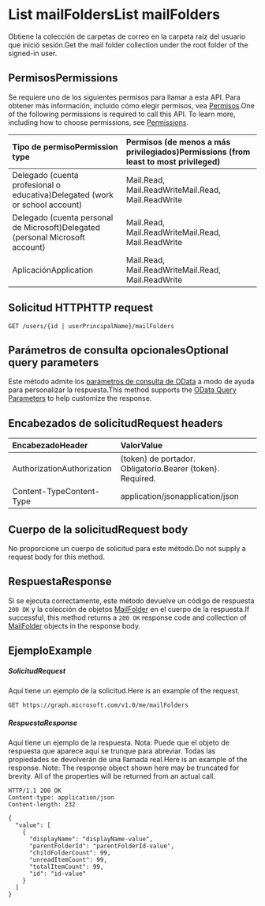 # <a name="list-mailfolders"></a><span data-ttu-id="eac73-101">List mailFolders</span><span class="sxs-lookup"><span data-stu-id="eac73-101">List mailFolders</span></span>

<span data-ttu-id="eac73-102">Obtiene la colección de carpetas de correo en la carpeta raíz del usuario que inició sesión.</span><span class="sxs-lookup"><span data-stu-id="eac73-102">Get the mail folder collection under the root folder of the signed-in user.</span></span> 
## <a name="permissions"></a><span data-ttu-id="eac73-103">Permisos</span><span class="sxs-lookup"><span data-stu-id="eac73-103">Permissions</span></span>
<span data-ttu-id="eac73-p101">Se requiere uno de los siguientes permisos para llamar a esta API. Para obtener más información, incluido cómo elegir permisos, vea [Permisos](../../../concepts/permissions_reference.md).</span><span class="sxs-lookup"><span data-stu-id="eac73-p101">One of the following permissions is required to call this API. To learn more, including how to choose permissions, see [Permissions](../../../concepts/permissions_reference.md).</span></span>

|<span data-ttu-id="eac73-106">Tipo de permiso</span><span class="sxs-lookup"><span data-stu-id="eac73-106">Permission type</span></span>      | <span data-ttu-id="eac73-107">Permisos (de menos a más privilegiados)</span><span class="sxs-lookup"><span data-stu-id="eac73-107">Permissions (from least to most privileged)</span></span>              | 
|:--------------------|:---------------------------------------------------------| 
|<span data-ttu-id="eac73-108">Delegado (cuenta profesional o educativa)</span><span class="sxs-lookup"><span data-stu-id="eac73-108">Delegated (work or school account)</span></span> | <span data-ttu-id="eac73-109">Mail.Read, Mail.ReadWrite</span><span class="sxs-lookup"><span data-stu-id="eac73-109">Mail.Read, Mail.ReadWrite</span></span>    | 
|<span data-ttu-id="eac73-110">Delegado (cuenta personal de Microsoft)</span><span class="sxs-lookup"><span data-stu-id="eac73-110">Delegated (personal Microsoft account)</span></span> | <span data-ttu-id="eac73-111">Mail.Read, Mail.ReadWrite</span><span class="sxs-lookup"><span data-stu-id="eac73-111">Mail.Read, Mail.ReadWrite</span></span>    | 
|<span data-ttu-id="eac73-112">Aplicación</span><span class="sxs-lookup"><span data-stu-id="eac73-112">Application</span></span> | <span data-ttu-id="eac73-113">Mail.Read, Mail.ReadWrite</span><span class="sxs-lookup"><span data-stu-id="eac73-113">Mail.Read, Mail.ReadWrite</span></span> | 

## <a name="http-request"></a><span data-ttu-id="eac73-114">Solicitud HTTP</span><span class="sxs-lookup"><span data-stu-id="eac73-114">HTTP request</span></span>
<!-- { "blockType": "ignored" } -->
```http
GET /users/{id | userPrincipalName}/mailFolders
```
## <a name="optional-query-parameters"></a><span data-ttu-id="eac73-115">Parámetros de consulta opcionales</span><span class="sxs-lookup"><span data-stu-id="eac73-115">Optional query parameters</span></span>
<span data-ttu-id="eac73-116">Este método admite los [parámetros de consulta de OData](http://developer.microsoft.com/en-us/graph/docs/overview/query_parameters) a modo de ayuda para personalizar la respuesta.</span><span class="sxs-lookup"><span data-stu-id="eac73-116">This method supports the [OData Query Parameters](http://developer.microsoft.com/en-us/graph/docs/overview/query_parameters) to help customize the response.</span></span>
## <a name="request-headers"></a><span data-ttu-id="eac73-117">Encabezados de solicitud</span><span class="sxs-lookup"><span data-stu-id="eac73-117">Request headers</span></span>
| <span data-ttu-id="eac73-118">Encabezado</span><span class="sxs-lookup"><span data-stu-id="eac73-118">Header</span></span>       | <span data-ttu-id="eac73-119">Valor</span><span class="sxs-lookup"><span data-stu-id="eac73-119">Value</span></span> |
|:---------------|:--------|
| <span data-ttu-id="eac73-120">Authorization</span><span class="sxs-lookup"><span data-stu-id="eac73-120">Authorization</span></span>  | <span data-ttu-id="eac73-p102">{token} de portador. Obligatorio.</span><span class="sxs-lookup"><span data-stu-id="eac73-p102">Bearer {token}. Required.</span></span>  |
| <span data-ttu-id="eac73-123">Content-Type</span><span class="sxs-lookup"><span data-stu-id="eac73-123">Content-Type</span></span>   | <span data-ttu-id="eac73-124">application/json</span><span class="sxs-lookup"><span data-stu-id="eac73-124">application/json</span></span>  | 

## <a name="request-body"></a><span data-ttu-id="eac73-125">Cuerpo de la solicitud</span><span class="sxs-lookup"><span data-stu-id="eac73-125">Request body</span></span>
<span data-ttu-id="eac73-126">No proporcione un cuerpo de solicitud para este método.</span><span class="sxs-lookup"><span data-stu-id="eac73-126">Do not supply a request body for this method.</span></span>

## <a name="response"></a><span data-ttu-id="eac73-127">Respuesta</span><span class="sxs-lookup"><span data-stu-id="eac73-127">Response</span></span>

<span data-ttu-id="eac73-128">Si se ejecuta correctamente, este método devuelve un código de respuesta `200 OK` y la colección de objetos [MailFolder](../resources/mailfolder.md) en el cuerpo de la respuesta.</span><span class="sxs-lookup"><span data-stu-id="eac73-128">If successful, this method returns a `200 OK` response code and collection of [MailFolder](../resources/mailfolder.md) objects in the response body.</span></span>
## <a name="example"></a><span data-ttu-id="eac73-129">Ejemplo</span><span class="sxs-lookup"><span data-stu-id="eac73-129">Example</span></span>
##### <a name="request"></a><span data-ttu-id="eac73-130">Solicitud</span><span class="sxs-lookup"><span data-stu-id="eac73-130">Request</span></span>
<span data-ttu-id="eac73-131">Aquí tiene un ejemplo de la solicitud.</span><span class="sxs-lookup"><span data-stu-id="eac73-131">Here is an example of the request.</span></span>
<!-- {
  "blockType": "request",
  "name": "get_mailfolders"
}-->
```http
GET https://graph.microsoft.com/v1.0/me/mailFolders
```
##### <a name="response"></a><span data-ttu-id="eac73-132">Respuesta</span><span class="sxs-lookup"><span data-stu-id="eac73-132">Response</span></span>
<span data-ttu-id="eac73-p103">Aquí tiene un ejemplo de la respuesta. Nota: Puede que el objeto de respuesta que aparece aquí se trunque para abreviar. Todas las propiedades se devolverán de una llamada real.</span><span class="sxs-lookup"><span data-stu-id="eac73-p103">Here is an example of the response. Note: The response object shown here may be truncated for brevity. All of the properties will be returned from an actual call.</span></span>
<!-- {
  "blockType": "response",
  "truncated": true,
  "@odata.type": "microsoft.graph.mailFolder",
  "isCollection": true
} -->
```http
HTTP/1.1 200 OK
Content-type: application/json
Content-length: 232

{
  "value": [
    {
      "displayName": "displayName-value",
      "parentFolderId": "parentFolderId-value",
      "childFolderCount": 99,
      "unreadItemCount": 99,
      "totalItemCount": 99,
      "id": "id-value"
    }
  ]
}
```

<!-- uuid: 8fcb5dbc-d5aa-4681-8e31-b001d5168d79
2015-10-25 14:57:30 UTC -->
<!-- {
  "type": "#page.annotation",
  "description": "List mailFolders",
  "keywords": "",
  "section": "documentation",
  "tocPath": ""
}-->
